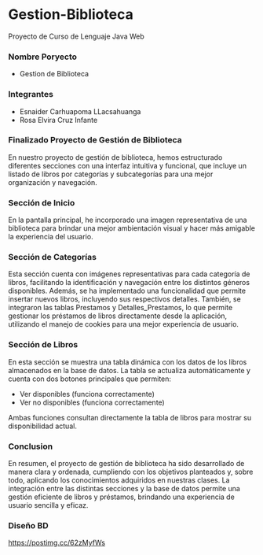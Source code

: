 # Gestion-Biblioteca
 Proyecto de Curso de Lenguaje Java Web

 ### Nombre Poryecto

- Gestion de Biblioteca

 ### Integrantes
 - Esnaider Carhuapoma LLacsahuanga
 - Rosa Elvira Cruz Infante
 
### Finalizado Proyecto de Gestión de Biblioteca

En nuestro proyecto de gestión de biblioteca, hemos estructurado diferentes secciones con una interfaz intuitiva y funcional, que incluye un listado de libros por categorías y subcategorías para una mejor organización y navegación.

###  Sección de Inicio
   
En la pantalla principal, he incorporado una imagen representativa de una biblioteca para brindar una mejor ambientación visual y hacer más amigable la experiencia del usuario.

###  Sección de Categorías
   
Esta sección cuenta con imágenes representativas para cada categoría de libros, facilitando la identificación y navegación entre los distintos géneros disponibles.
Además, se ha implementado una funcionalidad que permite insertar nuevos libros, incluyendo sus respectivos detalles.
También, se integraron las tablas Prestamos y Detalles_Prestamos, lo que permite gestionar los préstamos de libros directamente desde la aplicación, utilizando el manejo de cookies para una mejor experiencia de usuario.

###  Sección de Libros
   
En esta sección se muestra una tabla dinámica con los datos de los libros almacenados en la base de datos.
La tabla se actualiza automáticamente y cuenta con dos botones principales que permiten:

- Ver disponibles (funciona correctamente)
- Ver no disponibles (funciona correctamente)

Ambas funciones consultan directamente la tabla de libros para mostrar su disponibilidad actual.

### Conclusion

En resumen, el proyecto de gestión de biblioteca ha sido desarrollado de manera clara y ordenada, cumpliendo con los objetivos planteados y, sobre todo, aplicando los conocimientos adquiridos en nuestras clases.
La integración entre las distintas secciones y la base de datos permite una gestión eficiente de libros y préstamos, brindando una experiencia de usuario sencilla y eficaz.



### Diseño BD

https://postimg.cc/62zMyfWs


